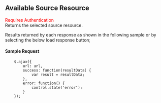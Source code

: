 ## Available Source Resource
<span style="color:red">Requires Authentication</span>  
Returns the selected source resource.

Results returned by each response as shown in the following sample or by selecting the below load response button;
#### Sample Request
```
	$.ajax({
		url: url,
		success: function(resultData) { 
			var result = resultData;
		},
		error: function() {
			control.state('error');
		}
	});
```
